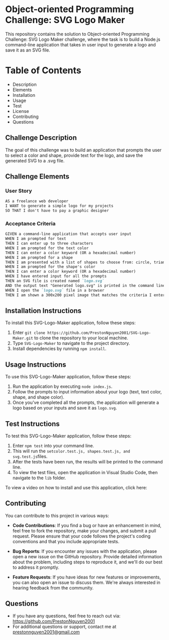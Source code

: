 # Object-oriented Programming Challenge: SVG Logo Maker
This repository contains the solution to Object-oriented Programming Challenge: SVG Logo Maker challenge, where the task is to build a Node.js command-line application that takes in user input to generate a logo and save it as an SVG file.

# Table of Contents
- Description
- Elements
- Installation
- Usage
- Test
- License
- Contributing
- Questions

## Challenge Description
The goal of this challenge was to build an application that prompts the user to select a color and shape, provide text for the logo, and save the generated SVG to a .svg file.

## Challenge Elements

### User Story
```markdown
AS a freelance web developer
I WANT to generate a simple logo for my projects
SO THAT I don't have to pay a graphic designer
```

### Acceptance Criteria
```markdown
GIVEN a command-line application that accepts user input
WHEN I am prompted for text
THEN I can enter up to three characters
WHEN I am prompted for the text color
THEN I can enter a color keyword (OR a hexadecimal number)
WHEN I am prompted for a shape
THEN I am presented with a list of shapes to choose from: circle, triangle, and square
WHEN I am prompted for the shape's color
THEN I can enter a color keyword (OR a hexadecimal number)
WHEN I have entered input for all the prompts
THEN an SVG file is created named `logo.svg`
AND the output text "Generated logo.svg" is printed in the command line
WHEN I open the `logo.svg` file in a browser
THEN I am shown a 300x200 pixel image that matches the criteria I entered
```

## Installation Instructions
To install this SVG-Logo-Maker application, follow these steps:

1. Enter `git clone https://github.com/PrestonNguyen2001/SVG-Logo-Maker.git` to clone the repository to your local machine.
2. Type `SVG-Logo-Maker` to navigate to the project directory.
3. Install dependencies by running `npm install`.

## Usage Instructions
To use this SVG-Logo-Maker application, follow these steps:
1. Run the application by executing `node index.js`.
2. Follow the prompts to input information about your logo (text, text color, shape, and shape color).
3. Once you've completed all the prompts, the application will generate a logo based on your inputs and save it as `logo.svg`.

## Test Instructions
To test this SVG-Logo-Maker application, follow these steps:
1. Enter `npm test` into your command line.
2. This will run the `setcolor.test.js, shapes.test.js, and svg.test.js`files.
3. After the tests have been run, the results will be printed to the command line. 
4. To view the test files, open the application in Visual Studio Code, then navigate to the `lib` folder. 

To view a video on how to install and use this application, click here: 

## Contributing
You can contribute to this project in various ways:

- **Code Contributions**: If you find a bug or have an enhancement in mind, feel free to fork the repository, make your changes, and submit a pull request. Please ensure that your code follows the project's coding conventions and that you include appropriate tests.

- **Bug Reports**: If you encounter any issues with the application, please open a new issue on the GitHub repository. Provide detailed information about the problem, including steps to reproduce it, and we'll do our best to address it promptly.

- **Feature Requests**: If you have ideas for new features or improvements, you can also open an issue to discuss them. We're always interested in hearing feedback from the community.

## Questions 
- If you have any questions, feel free to reach out via: https://github.com/PrestonNguyen2001
- For additional questions or support, contact me at prestonnguyen2001@gmail.com